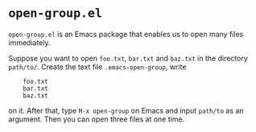 # `open-group.el`

`open-group.el` is an Emacs package that enables us to open many files immediately.

Suppose you want to open `foo.txt`, `bar.txt` and `baz.txt` in the directory `path/to/`.
Create the text file `.emacs-open-group`, write

```
    foo.txt
    bar.txt
    baz.txt
```

on it.
After that, type `M-x open-group` on Emacs and input `path/to` as an argument.
Then you can open three files at one time.
